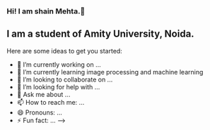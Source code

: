 ### Hi! I am shain Mehta.👋

## I am a student of Amity University, Noida.

Here are some ideas to get you started:

- 🔭 I’m currently working on ...
- 🌱 I’m currently learning image processing and machine learning
- 👯 I’m looking to collaborate on ...
- 🤔 I’m looking for help with ...
- 💬 Ask me about ...
- 📫 How to reach me: ...
- 😄 Pronouns: ...
- ⚡ Fun fact: ...
-->
